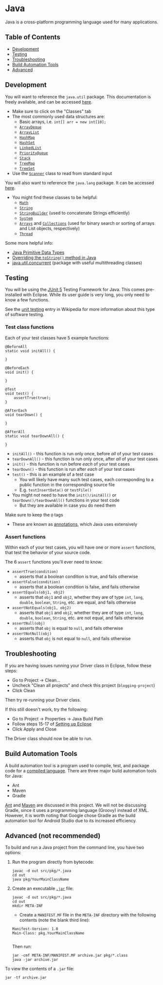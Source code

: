 # Java

Java is a cross-platform programming language used for many applications.

## Table of Contents

- [Development](#development)
- [Testing](#testing)
- [Troubleshooting](#troubleshooting)
- [Build Automation Tools](#build-automation-tools)
- [Advanced](#advanced-not-recommended)

## Development

You will want to reference the `java.util` package. This documentation is freely available, and can be accessed [here](https://docs.oracle.com/en/java/javase/17/docs/api/java.base/java/util/package-summary.html#class-summary).

- Make sure to click on the "Classes" tab
- The most commonly used data structures are:
    - Basic arrays, i.e. `int[] arr = new int[10];`
    - [`ArrayDeque`](https://docs.oracle.com/en/java/javase/17/docs/api/java.base/java/util/ArrayDeque.html)
    - [`ArrayList`](https://docs.oracle.com/en/java/javase/17/docs/api/java.base/java/util/ArrayList.html)
    - [`HashMap`](https://docs.oracle.com/en/java/javase/17/docs/api/java.base/java/util/HashMap.html)
    - [`HashSet`](https://docs.oracle.com/en/java/javase/17/docs/api/java.base/java/util/HashSet.html)
    - [`LinkedList`](https://docs.oracle.com/en/java/javase/17/docs/api/java.base/java/util/LinkedList.html)
    - [`PriorityQueue`](https://docs.oracle.com/en/java/javase/17/docs/api/java.base/java/util/PriorityQueue.html)
    - [`Stack`](https://docs.oracle.com/en/java/javase/17/docs/api/java.base/java/util/Stack.html)
    - [`TreeMap`](https://docs.oracle.com/en/java/javase/17/docs/api/java.base/java/util/TreeMap.html)
    - [`TreeSet`](https://docs.oracle.com/en/java/javase/17/docs/api/java.base/java/util/TreeSet.html)
- Use the [`Scanner`](https://docs.oracle.com/en/java/javase/17/docs/api/java.base/java/util/Scanner.html) class to read from standard input

You will also want to reference the `java.lang` package. It can be accessed [here](https://docs.oracle.com/en/java/javase/17/docs/api/java.base/java/lang/package-summary.html).

- You might find these classes to be helpful:
    - [`Math`](https://docs.oracle.com/en/java/javase/17/docs/api/java.base/java/lang/Math.html)
    - [`String`](https://docs.oracle.com/en/java/javase/17/docs/api/java.base/java/lang/String.html)
    - [`StringBuilder`](https://docs.oracle.com/en/java/javase/17/docs/api/java.base/java/lang/StringBuilder.html) (used to concatenate Strings efficiently)
    - [`System`](https://docs.oracle.com/en/java/javase/17/docs/api/java.base/java/lang/System.html)
    - [`Arrays`](https://docs.oracle.com/en/java/javase/17/docs/api/java.base/java/util/Arrays.html) and [`Collections`](https://docs.oracle.com/en/java/javase/17/docs/api/java.base/java/util/Collections.html) (used for binary search or sorting of arrays and List objects, respectively)
    - [`Thread`](https://docs.oracle.com/en/java/javase/17/docs/api/java.base/java/lang/Thread.html)

Some more helpful info:
- [Java Primitive Data Types](https://www.baeldung.com/java-primitives)
- [Overriding the `toString()` method in Java](https://www.geeksforgeeks.org/overriding-tostring-method-in-java/)
- [java.util.concurrent](https://docs.oracle.com/en/java/javase/17/docs/api/java.base/java/util/concurrent/package-summary.html) (package with useful multithreading classes)

## Testing

You will be using the [JUnit 5](https://junit.org/junit5/) Testing Framework for Java. This comes pre-installed with Eclipse. While its user guide is very long, you only need to know a few functions.

See the [unit testing](https://en.wikipedia.org/wiki/Unit_testing) entry in Wikipedia for more information about this type of software testing.

### Test class functions

Each of your test classes have 5 example functions:

```
@BeforeAll
static void initAll() {

}

@BeforeEach
void init() {

}

@Test
void test() {
    assertTrue(true);
}

@AfterEach
void tearDown() {

}

@AfterAll
static void tearDownAll() {

}
```

- `initAll()` - this function is run only once, before _all_ of your test cases
- `tearDownAll()` - this function is run only once, after _all_ of your test cases
- `init()` - this function is run before _each_ of your test cases
- `tearDown()` - this function is run after _each_ of your test cases
- `test()` - this is an example of a test case
    - You will likely have many such test cases, each corresponding to a public function in the corresponding source file
    - E.g. `testInsertData()` or `testFile()`
- You might not need to have the `init()/initAll()` or `tearDown()/tearDownAll()` functions in your test code
    - But they are available in case you do need them

Make sure to keep the `@` tags
- These are known as [annotations](https://docs.oracle.com/javase/tutorial/java/annotations/basics.html), which Java uses extensively

### Assert functions

Within each of your test cases, you will have one or more `assert` functions, that test the behavior of your source code.

The 6 `assert` functions you'll ever need to know:

- `assertTrue(condition)`
    - asserts that a boolean condition is true, and fails otherwise
- `assertFalse(condition)`
    - asserts that a boolean condition is false, and fails otherwise
- `assertEquals(obj1, obj2)`
    - asserts that `obj1` and `obj2`, whether they are of type `int`, `long`, `double`, `boolean`, `String`, etc. are equal, and fails otherwise
- `assertNotEquals(obj1, obj2)`
    - asserts that `obj1` and `obj2`, whether they are of type `int`, `long`, `double`, `boolean`, `String`, etc. are not equal, and fails otherwise
- `assertNull(obj)`
    - asserts that `obj` is equal to `null`, and fails otherwise
- `assertNotNull(obj)`
    - asserts that `obj` is not equal to `null`, and fails otherwise

## Troubleshooting

If you are having issues running your Driver class in Eclipse, follow these steps:

- Go to Project -> Clean...
- Uncheck "Clean all projects" and check this project (`blogging-project`)
- Click Clean

Then try re-running your Driver class.

If this still doesn't work, try the following:

- Go to Project -> Properties -> Java Build Path
- Follow steps 15-17 of [Setting up Eclipse](../../docs#setting-up-eclipse)
- Click Apply and Close

The Driver class should now be able to run.

## Build Automation Tools

A build automation tool is a program used to compile, test, and package code for a [compiled language](https://en.wikipedia.org/wiki/Compiled_language). There are three major build automation tools for Java:

- Ant
- Maven
- Gradle

[Ant](build-automation-tools/ant) and [Maven](build-automation-tools/maven) are discussed in this project. We will not be discussing Gradle, since it uses a programming language (Groovy) instead of XML. However, it is worth noting that Google chose Gradle as the build automation tool for Android Studio due to its increased efficiency.

## Advanced (not recommended)

To build and run a Java project from the command line, you have two options:

1. Run the program directly from bytecode:

    ```
    javac -d out src/pkg/*.java
    cd out
    java pkg/YourMainClassName
    ```

1. Create an executable [`.jar`](https://en.wikipedia.org/wiki/JAR_(file_format)) file:

    ```
    javac -d out src/pkg/*.java
    cd out
    mkdir META-INF
    ```

    - Create a `MANIFEST.MF` file in the `META-INF` directory with the following contents (note the blank third line):

    ```
    Manifest-Version: 1.0
    Main-Class: pkg.YourMainClassName
     
    ```

    Then run:

    ```
    jar -cmf META-INF/MANIFEST.MF archive.jar pkg/*.class
    java -jar archive.jar
    ```

To view the contents of a `.jar` file:

```
jar -tf archive.jar
```
